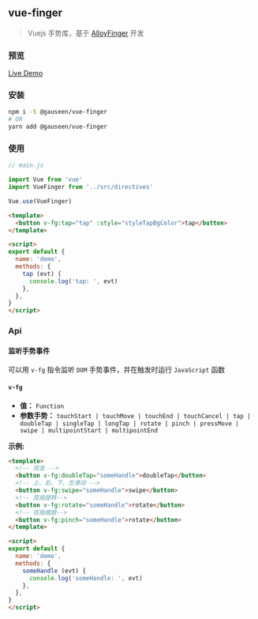 ## vue-finger

> Vuejs 手势库，基于 [AlloyFinger][AlloyFinger] 开发

### 预览

[Live Demo][Demo]

### 安装

```sh
npm i -S @gauseen/vue-finger
# OR
yarn add @gauseen/vue-finger
```

### 使用

```js
// main.js

import Vue from 'vue'
import VueFinger from '../src/directives'

Vue.use(VueFinger)
```

```html
<template>
  <button v-fg:tap="tap" :style="styleTapBgColor">tap</button>
</template>

<script>
export default {
  name: 'demo',
  methods: {
    tap (evt) {
      console.log('tap: ', evt)
    },
  },
}
</script>
```

### Api

#### 监听手势事件  

可以用 `v-fg` 指令监听 `DOM` 手势事件，并在触发时运行 `JavaScript` 函数

#### `v-fg`

- **值：** `Function`
- **参数手势：** `touchStart | touchMove | touchEnd | touchCancel | tap | doubleTap | singleTap | longTap | rotate | pinch | pressMove | swipe | multipointStart | multipointEnd`  

**示例:**
```html
<template>
  <!-- 双击 -->
  <button v-fg:doubleTap="someHandle">doubleTap</button>
  <!-- 上、右、下、左滑动 -->
  <button v-fg:swipe="someHandle">swipe</button>
  <!-- 双指旋转-->
  <button v-fg:rotate="someHandle">rotate</button>
  <!-- 双指缩放-->
  <button v-fg:pinch="someHandle">rotate</button>
</template>

<script>
export default {
  name: 'demo',
  methods: {
    someHandle (evt) {
      console.log('someHandle: ', evt)
    },
  },
}
</script>
```



<!-- 链接 -->
[AlloyFinger]: https://github.com/AlloyTeam/AlloyFinger
[Demo]: https://gauseen.github.io/vue-finger
